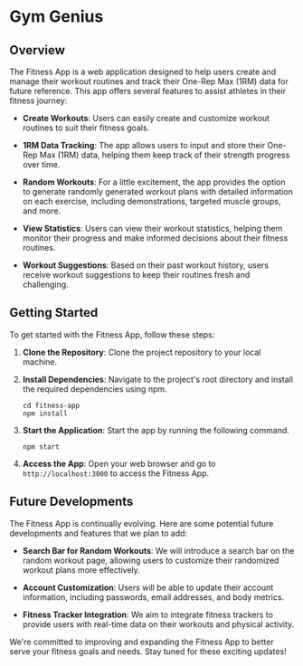 # Gym Genius

## Overview

The Fitness App is a web application designed to help users create and manage their workout routines and track their One-Rep Max (1RM) data for future reference. This app offers several features to assist athletes in their fitness journey:

- **Create Workouts**: Users can easily create and customize workout routines to suit their fitness goals.

- **1RM Data Tracking**: The app allows users to input and store their One-Rep Max (1RM) data, helping them keep track of their strength progress over time.

- **Random Workouts**: For a little excitement, the app provides the option to generate randomly generated workout plans with detailed information on each exercise, including demonstrations, targeted muscle groups, and more.

- **View Statistics**: Users can view their workout statistics, helping them monitor their progress and make informed decisions about their fitness routines.

- **Workout Suggestions**: Based on their past workout history, users receive workout suggestions to keep their routines fresh and challenging.

## Getting Started

To get started with the Fitness App, follow these steps:

1. **Clone the Repository**: Clone the project repository to your local machine.



2. **Install Dependencies**: Navigate to the project's root directory and install the required dependencies using npm.

   ```
   cd fitness-app
   npm install
   ```

3. **Start the Application**: Start the app by running the following command.

   ```
   npm start
   ```

4. **Access the App**: Open your web browser and go to `http://localhost:3000` to access the Fitness App.

## Future Developments

The Fitness App is continually evolving. Here are some potential future developments and features that we plan to add:

- **Search Bar for Random Workouts**: We will introduce a search bar on the random workout page, allowing users to customize their randomized workout plans more effectively.

- **Account Customization**: Users will be able to update their account information, including passwords, email addresses, and body metrics.

- **Fitness Tracker Integration**: We aim to integrate fitness trackers to provide users with real-time data on their workouts and physical activity.

We're committed to improving and expanding the Fitness App to better serve your fitness goals and needs. Stay tuned for these exciting updates!
